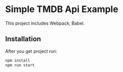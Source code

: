 # Simple TMDB Api Example

This project includes Webpack, Babel.

## Installation
After you get project run:

```bash
npm install
npm run start
```